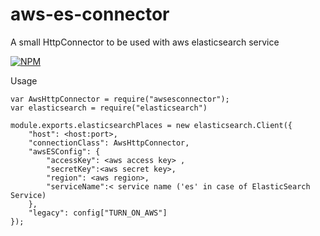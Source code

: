 # aws-es-connector
A small HttpConnector to be used with aws elasticsearch service

[![NPM](https://nodei.co/npm/awsesconnector.png)](https://npmjs.org/package/awsesconnector)

Usage
```
var AwsHttpConnector = require("awsesconnector");
var elasticsearch = require("elasticsearch")

module.exports.elasticsearchPlaces = new elasticsearch.Client({
    "host": <host:port>,
    "connectionClass": AwsHttpConnector,
    "awsESConfig": {
        "accessKey": <aws access key> ,
        "secretKey":<aws secret key>,
        "region": <aws region>,
        "serviceName":< service name ('es' in case of ElasticSearch Service)
    },
    "legacy": config["TURN_ON_AWS"]
});


```

